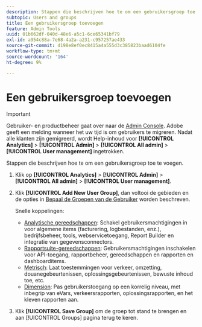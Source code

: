 ```yaml
---
description: Stappen die beschrijven hoe te om een gebruikersgroep toe te voegen.
subtopic: Users and groups
title: Een gebruikersgroep toevoegen
feature: Admin Tools
uuid: 01b662df-040d-48e6-a5c1-6ce65341bf79
exl-id: a954c88a-7e68-4a2a-a231-c957257ae433
source-git-commit: d198e8ef0ec8415a4a555d3c385823baad6104fe
workflow-type: tm+mt
source-wordcount: '164'
ht-degree: 9%

---
```


# Een gebruikersgroep toevoegen

>[!IMPORTANT]
>
>Gebruiker- en productbeheer gaat over naar de [Admin Console](https://helpx.adobe.com/nl/enterprise/using/admin-console.html). Adobe geeft een melding wanneer het uw tijd is om gebruikers te migreren. Nadat alle klanten zijn gemigreerd, wordt Help-inhoud voor **[!UICONTROL Analytics]** > **[!UICONTROL Admin]** > **[!UICONTROL All admin]** > **[!UICONTROL User management]** ingetrokken.

Stappen die beschrijven hoe te om een gebruikersgroep toe te voegen.

1. Klik op **[!UICONTROL Analytics]** > **[!UICONTROL Admin]** > **[!UICONTROL All admin]** > **[!UICONTROL User management]**.
1. Klik **[!UICONTROL Add New User Group]**, dan voltooi de gebieden en de opties in [Bepaal de Groepen van de Gebruiker](/help/admin/user-management2/c-user-groups/groups.md) worden beschreven.

   Snelle koppelingen:

   * [Analytische gereedschappen](/help/admin/user-management2/c-customize-report-access/groups-analytics-tools.md): Schakel gebruikersmachtigingen in voor algemene items (facturering, logbestanden, enz.), bedrijfsbeheer, tools, webservicetoegang, Report Builder en integratie van gegevensconnectors.
   * [Rapportsuite-gereedschappen](/help/admin/user-management2/c-customize-report-access/groups-report-suite-tools.md): Gebruikersmachtigingen inschakelen voor API-toegang, rapportbeheer, gereedschappen en rapporten en dashboarditems.
   * [Metrisch](/help/admin/user-management2/c-customize-report-access/groups-metrics.md): Laat toestemmingen voor verkeer, omzetting, douanegebeurtenissen, oplossingsgebeurtenissen, bewuste inhoud toe, etc.
   * [Dimension](/help/admin/user-management2/c-customize-report-access/groups-dimensions.md): Pas gebruikerstoegang op een korrelig niveau, met inbegrip van eVars, verkeersrapporten, oplossingsrapporten, en het kleven rapporten aan.

1. Klik **[!UICONTROL Save Group]** om de groep tot stand te brengen en aan [!UICONTROL Groups] pagina terug te keren.
